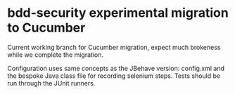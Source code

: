 # bdd-security experimental migration to Cucumber
Current working branch for Cucumber migration, expect much brokeness while we complete the migration.

Configuration uses same concepts as the JBehave version: config.xml and the bespoke Java class file for recording selenium steps.
Tests should be run through the JUnit runners.

